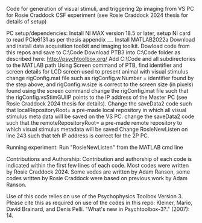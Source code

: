 
Code for generation of visual stimuli, and triggering 2p imaging from VS PC for Rosie Craddock CSF experiment (see Rosie Craddock 2024 thesis for details of setup)

PC setup/dependencies: 
Install NI MAX version 18.5 or later, setup NI card to read PCIe6131 as per thesis appendix __.
Install MATLAB2022a 
Download and install data acquisition toolkit and imaging toolkit.
Dowload code from this repos and save to C:\\Code 
Download PTB3 into C:\\Code folder as described here: http://psychtoolbox.org/
Add C:\\Code and all subdirectories to the MATLAB path
Using Screen command of PTB, find identifier and screen details for LCD screen used to present animal with visual stimulus
change rigConfig.mat file such as rigConfig.w.Number = identifier found by the step above, and rigConfig.w.size is correct to the screen size (in pixels) found using the screen command
change the rigConfig.mat file such that the rigConfig.vsStimGUIIP points to the IP address of the Master PC (see Rosie Craddock 2024 thesis for details). 
Change the saveData2 code such that localRepositoryRoot= a pre-made local repository in which all visual stimulus meta data will be saved on the VS PC.
change the saveData2 code such that the remoteRepositoryRoot= a pre-made remote repository to which visual stimulus metadata will be saved
Change RosieNewListen on line 243 such that teh IP address is correct for the 2P PC.

Running experiment:
Run "RosieNewListen" from the MATLAB cmd line

Contributions and Authorship:
Contribution and authorship of each code is indicated within the first few lines of each code. Most codes were written by Rosie Craddock 2024. 
Some vodes are written by Adam Ranson, some codes written by Rosie Craddock were based on previous work by Adam Ranson.


Use of this code relies on use of the Psychophysics Toolbox Version 3. Please cite this as required on use of the codes in this repo: 
Kleiner, Mario, David Brainard, and Denis Pelli. "What's new in Psychtoolbox-3?." (2007): 14.

